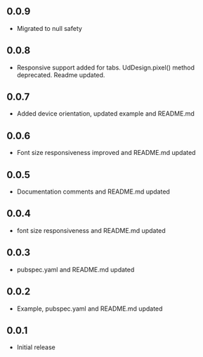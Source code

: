 ## 0.0.9

- Migrated to null safety

## 0.0.8

- Responsive support added for tabs. UdDesign.pixel() method deprecated. Readme updated.

## 0.0.7

- Added device orientation, updated example and README.md

## 0.0.6

- Font size responsiveness improved and README.md updated

## 0.0.5

- Documentation comments and README.md updated

## 0.0.4

- font size responsiveness and README.md updated

## 0.0.3

- pubspec.yaml and README.md updated

## 0.0.2

- Example, pubspec.yaml and README.md updated

## 0.0.1

- Initial release
